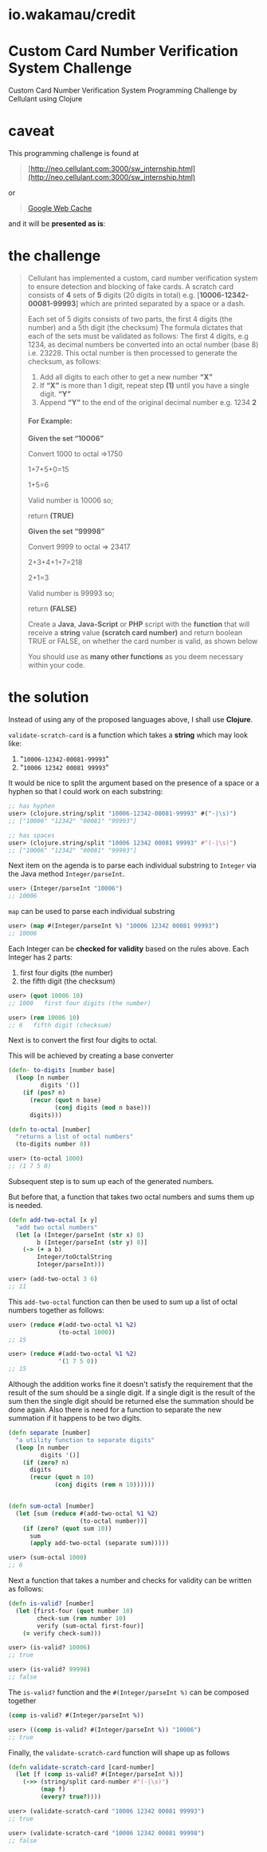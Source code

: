 # io.wakamau/credit

# Custom Card Number Verification System Challenge
Custom Card Number Verification System Programming Challenge by Cellulant using Clojure


# caveat
This programming challenge is found at 
> [http://neo.cellulant.com:3000/sw_internship.html](http://neo.cellulant.com:3000/sw_internship.html)

or 

> [Google Web Cache](http://webcache.googleusercontent.com/search?q=cache:http://neo.cellulant.com:3000/sw_internship.html)

and it will be **presented as is**:


# the challenge

> Cellulant has implemented a custom, card number verification system to ensure detection and blocking of fake cards. A scratch card consists of **4** sets of **5** digits (20 digits in total) e.g. [**10006-12342-00081-99993**] which are printed separated by a space or a dash. 
>
> Each set of 5 digits consists of two parts, the first 4 digits (the number) and a 5th digit (the checksum) The formula dictates that each of the sets must be validated as follows: The first 4 digits, e.g 1234, as decimal numbers be converted into an octal number (base 8) i.e. 23228. This octal number is then processed to generate the checksum, as follows:
>
>
> 1. Add all digits to each other to get a new number **“X”**
> 2. If **“X”** is more than 1 digit, repeat step **(1)** until you have a single digit. **“Y”**
> 3. Append **“Y”** to the end of the original decimal number e.g. 1234 **2**
>
> #### For Example:
> **Given the set “10006”**
>
> Convert 1000 to octal =>1750
>
> 1+7+5+0=15
>
> 1+5=6
>
> Valid number is 10006 so;
>
> return **(TRUE)**
>
>
> **Given the set “99998”**
>
> Convert 9999 to octal => 23417
>
> 2+3+4+1+7=218
>
> 2+1=3
>
> Valid number is 99993 so;
>
> return **(FALSE)**
>
> Create a **Java**, **Java-Script** or **PHP** script with the **function** that will receive a **string** value **(scratch card number)** and return boolean TRUE or FALSE, on whether the card number is valid, as shown below
>
> You should use as **many other functions** as you deem necessary within your code.

# the solution

Instead of using any of the proposed languages above, I shall use **Clojure**.

`validate-scratch-card` is a function which takes a **string** which may look like:

1. "`10006-12342-00081-99993`"
2. "`10006 12342 00081 99993`"

It would be nice to split the argument based on the presence of a space or a hyphen so that I could work on each substring:

``` clojure
;; has hyphen
user> (clojure.string/split "10006-12342-00081-99993" #("-|\s)")
;; ["10006" "12342" "00081" "99993"]

;; has spaces
user> (clojure.string/split "10006 12342 00081 99993" #"(-|\s)")
;; ["10006" "12342" "00081" "99993"]
```

Next item on the agenda is to parse each individual substring to `Integer` via the Java method `Integer/parseInt`.

``` clojure
user> (Integer/parseInt "10006")
;; 10006
```

`map` can be used to parse each individual substring

``` clojure
user> (map #(Integer/parseInt %) "10006 12342 00081 99993")
;; 10006
```

Each Integer can be **checked for validity** based on the rules above.
Each Integer has 2 parts:

1. first four digits (the number)
2. the fifth digit (the checksum)

``` clojure
user> (quot 10006 10)
;; 1000   first four digits (the number)

user> (rem 10006 10)
;; 6   fifth digit (checksum)
```

Next is to convert the first four digits to octal.

This will be achieved by creating a base converter

``` clojure
(defn- to-digits [number base]
  (loop [n number
         digits '()]
    (if (pos? n)
      (recur (quot n base)
             (conj digits (mod n base)))
      digits)))

(defn to-octal [number]
  "returns a list of octal numbers"
  (to-digits number 8))
```

``` clojure
user> (to-octal 1000)
;; (1 7 5 0)
```

Subsequent step is to sum up each of the generated numbers.

But before that, a function that takes two octal numbers and sums them up is needed.

``` clojure
(defn add-two-octal [x y]
  "add two octal numbers"
  (let [a (Integer/parseInt (str x) 8)
        b (Integer/parseInt (str y) 8)]
    (-> (+ a b)
        Integer/toOctalString
        Integer/parseInt)))
```

``` clojure
user> (add-two-octal 3 6)
;; 11
```

This `add-two-octal` function can then be used to sum up a list of octal numbers together as follows:

``` clojure
user> (reduce #(add-two-octal %1 %2)
              (to-octal 1000))
;; 15

user> (reduce #(add-two-octal %1 %2)
              '(1 7 5 0))
;; 15
```

Although the addition works fine it doesn't satisfy the requirement that the result of the sum should be a single digit.
If a single digit is the result of the sum then the single digit should be returned else the summation should be done again.
Also there is need for a function to separate the new summation if it happens to be two digits.

``` clojure
(defn separate [number]
  "a utility function to separate digits"
  (loop [n number
         digits '()]
    (if (zero? n)
      digits
      (recur (quot n 10)
             (conj digits (rem n 10))))))


(defn sum-octal [number]
  (let [sum (reduce #(add-two-octal %1 %2)
                    (to-octal number))]
    (if (zero? (quot sum 10))
      sum
      (apply add-two-octal (separate sum)))))
```

``` clojure 
user> (sum-octal 1000)
;; 6
```

Next a function that takes a number and checks for validity can be written as follows:

``` clojure
(defn is-valid? [number]
  (let [first-four (quot number 10)
        check-sum (rem number 10)
        verify (sum-octal first-four)]
    (= verify check-sum)))
```

``` clojure
user> (is-valid? 10006)
;; true

user> (is-valid? 99998)
;; false
```

The `is-valid?` function and the `#(Integer/parseInt %)` can be composed together

``` clojure
(comp is-valid? #(Integer/parseInt %))

user> ((comp is-valid? #(Integer/parseInt %)) "10006")
;; true
```

Finally, the `validate-scratch-card` function will shape up as follows

``` clojure
(defn validate-scratch-card [card-number]
  (let [f (comp is-valid? #(Integer/parseInt %))]
    (->> (string/split card-number #"(-|\s)")
         (map f)
         (every? true?))))
```


``` clojure
user> (validate-scratch-card "10006 12342 00081 99993")
;; true

user> (validate-scratch-card "10006 12342 00081 99998")
;; false
```

